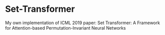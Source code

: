# Set-Transformer
My own implementation of ICML 2019 paper: Set Transformer: A Framework for Attention-based Permutation-Invariant Neural Networks
